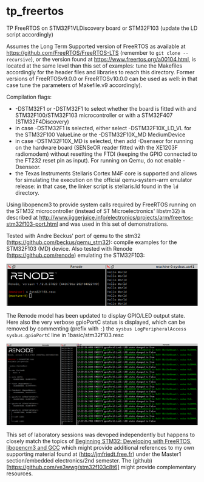 # tp_freertos
TP FreeRTOS on STM32F1VLDiscovery board or STM32F103 (update the LD script accordingly)

Assumes the Long Term Supported version of FreeRTOS as available at https://github.com/FreeRTOS/FreeRTOS-LTS 
(remember to ``git clone --recursive``), or the version found at https://www.freertos.org/a00104.html, is located at the same level than this set of examples: tune the Makefiles
accordingly for the header files and libraries to reach this directory. Former versions of FreeRTOSv9.0.0 or 
FreeRTOSv10.0.0 can be used as well: in that case tune the parameters of Makefile.v9 accordingly).

Compilation flags:
* -DSTM32F1 or -DSTM32F1 to select whether the board is fitted with and STM32F100/STM32F103 microcontroller
or with a STM32F407 (STM32F4Discovery)
* in case -DSTM32F1 is selected, either select -DSTM32F10X_LD_VL for the STM32F100 ValueLine or the
-DSTM32F10X_MD MediumDevice
* in case -DSTM32F10X_MD is selected, then add -Dsenseor for running on the hardware board (SENSeOR reader
fitted with the XE1203F radiomodem) without resetting the FTDI (keeping the GPIO connected to the FT232
reset pin as input). For running on Qemu, do not enable -Dsenseor.
* the Texas Instruments Stellaris Cortex M4F core is supported and allows for simulating the execution
on the official qemu-system-arm emulator release: in that case, the linker script is stellaris.ld found in the ``ld`` directory.

Using libopencm3 to provide system calls required by FreeRTOS running on the STM32 microcontroller (instead
of ST Microelectronics' libstm32) is described at http://www.jiggerjuice.info/electronics/projects/arm/freertos-stm32f103-port.html 
and was used in this set of demonstrations.

Tested with Andre Beckus' port of qemu to the stm32 (https://github.com/beckus/qemu_stm32): compile examples
for the STM32F103 (MD) device. Also tested with Renode (https://github.com/renode) emulating the STM32F103:

<img src="pictures/renode_uart.png">

The Renode model has been updated to display GPIO/LED output state. Here also the very verbose gpioPortC status is displayed,
which can be removed by commenting (prefix with ``:``) the ``sysbus LogPeripheralAccess sysbus.gpioPortC`` line
in 1basic/stm32f103.resc

<img src="pictures/renode_uart_and_port.png">

This set of laboratory sessions was devoped independently but happens to closely match the topics of [Beginning STM32: Developing with FreeRTOS, libopencm3 and GCC](https://www.amazon.fr/Beginning-STM32-Developing-FreeRTOS-libopencm3/dp/1484236238) which might provide additional references to my own supporting material found at (http://jmfriedt.free.fr) under the Master1 section/embedded electronics/2nd semester. The
(github)[https://github.com/ve3wwg/stm32f103c8t6] might provide complementary resources.
